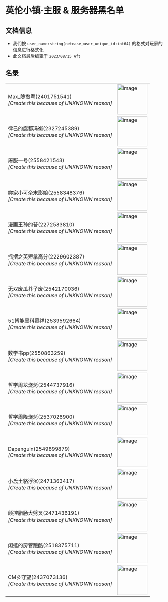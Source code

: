 # 英伦小镇·主服 & 服务器黑名单

## 文档信息
- 我们按 `user_name:string(netease_user_unique_id:int64)` 的格式对玩家的信息进行格式化
- 此文档最后编辑于 `2023/08/15 Aft`

## 名录
<table>
    <tr>
        <td>
            Max_隗擞粤(2401751541)<br/>
            <i>[Create this because of UNKNOWN reason]</i>
        </td>
        <td>
            <img width="96" length="96" alt="image" src="https://x19.fp.ps.netease.com/file/5a34e0777f9d2a8a4ea3d36eza31LhW3">
        </td>
    </tr>
    <tr>
        <td>
            律己的腐都冯衡(2327245389)<br/>
            <i>[Create this because of UNKNOWN reason]</i>
        </td>
        <td>
            <img width="96" length="96" alt="image" src="https://x19.fp.ps.netease.com/file/5a34e0777f9d2a8a4ea3d36eza31LhW3">
        </td>
    </tr>
    <tr>
        <td>
            屠服一号(2558421543)<br/>
            <i>[Create this because of UNKNOWN reason]</i>
        </td>
        <td>
            <img width="96" length="96" alt="image" src="https://g79-2.fp.ps.netease.com/file/5f7c5f4a2786fdbb58ebeba3zvYNOIdE02">
        </td>
    </tr>
    <tr>
        <td>
            妳家小可奈末影娘(2558348376)<br/>
            <i>[Create this because of UNKNOWN reason]</i>
        </td>
        <td>
            <img width="96" length="96" alt="image" src="https://x19.fp.ps.netease.com/file/5a34e0546f04948551d3b8e2lfWViVeZ">
        </td>
    </tr>
    <tr>
        <td>
            漫画王孙的苔(2272583810)<br/>
            <i>[Create this because of UNKNOWN reason]</i>
        </td>
        <td>
            <img width="96" length="96" alt="image" src="https://x19.fp.ps.netease.com/file/5a34e0546f04948551d3b8e2lfWViVeZ">
        </td>
    </tr>
    <tr>
        <td>
            摇摆之英短拿高分(2229602387)<br/>
            <i>[Create this because of UNKNOWN reason]</i>
        </td>
        <td>
            <img width="96" length="96" alt="image" src="https://x19.fp.ps.netease.com/file/5a34e0777f9d2a8a4ea3d36eza31LhW3">
        </td>
    </tr>
    <tr>
        <td>
            无双废瓜芥子废(2542170036)<br/>
            <i>[Create this because of UNKNOWN reason]</i>
        </td>
        <td>
            <img width="96" length="96" alt="image" src="https://x19.fp.ps.netease.com/file/5a34e0546f04948551d3b8e2lfWViVeZ">
        </td>
    </tr>
    <tr>
        <td>
            51博能黑科慕祥(2539592664)<br/>
            <i>[Create this because of UNKNOWN reason]</i>
        </td>
        <td>
            <img width="96" length="96" alt="image" src="https://x19.fp.ps.netease.com/file/5a34e0777f9d2a8a4ea3d36eza31LhW3">
        </td>
    </tr>
    <tr>
        <td>
            数学书pp(2550863259)<br/>
            <i>[Create this because of UNKNOWN reason]</i>
        </td>
        <td>
            <img width="96" length="96" alt="image" src="https://g79-2.fp.ps.netease.com/file/5f542c9d7f9d2ad079f114baM1lPUtwi02">
        </td>
    </tr>
    <tr>
        <td>
            哲学周龙烧烤(2544737916)<br/>
            <i>[Create this because of UNKNOWN reason]</i>
        </td>
        <td>
            <img width="96" length="96" alt="image" src="https://x19.fp.ps.netease.com/file/5a34e0777f9d2a8a4ea3d36eza31LhW3">
        </td>
    </tr>
    <tr>
        <td>
            哲学周隆烧烤(2537026900)<br/>
            <i>[Create this because of UNKNOWN reason]</i>
        </td>
        <td>
            <img width="96" length="96" alt="image" src="https://x19.fp.ps.netease.com/file/5a34e0777f9d2a8a4ea3d36eza31LhW3">
        </td>
    </tr>
    <tr>
        <td>
            Dapenguin(2549899879)<br/>
            <i>[Create this because of UNKNOWN reason]</i>
        </td>
        <td>
            <img width="96" length="96" alt="image" src="https://x19.fp.ps.netease.com/file/5a34e0546f04948551d3b8e2lfWViVeZ">
        </td>
    </tr>
    <tr>
        <td>
            小氐土貉浮沉(2471363417)<br/>
            <i>[Create this because of UNKNOWN reason]</i>
        </td>
        <td>
            <img width="96" length="96" alt="image" src="https://x19.fp.ps.netease.com/file/5a34dfb67f9d2a91b885b936dNQqXzu8">
        </td>
    </tr>
    <tr>
        <td>
            颜控腊肠犬劈叉(2471436191)<br/>
            <i>[Create this because of UNKNOWN reason]</i>
        </td>
        <td>
            <img width="96" length="96" alt="image" src="https://x19.fp.ps.netease.com/file/5a34dfb67f9d2a91b885b936dNQqXzu8">
        </td>
    </tr>
    <tr>
        <td>
            闲逛的房管跑酷(2518375711)<br/>
            <i>[Create this because of UNKNOWN reason]</i>
        </td>
        <td>
            <img width="96" length="96" alt="image" src="https://x19.fp.ps.netease.com/file/5a34e0127f9d2a7327006777930sLlCQ">
        </td>
    </tr>
    <tr>
        <td>
            CM彡守望(2437073136)<br/>
            <i>[Create this because of UNKNOWN reason]</i>
        </td>
        <td>
            <img width="96" length="96" alt="image" src="https://g79-2.fp.ps.netease.com/file/5e4df4cf96dee42d0c858953UzqkPwtW02">
        </td>
    </tr>
</table>